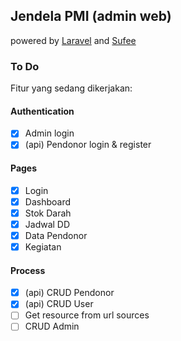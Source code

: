 ## Jendela PMI (admin web)
powered by [Laravel](https://laravel.com/) and [Sufee](https://colorlib.com/polygon/sufee/index.html)

### To Do
Fitur yang sedang dikerjakan:

#### Authentication
- [x] Admin login
- [x] (api) Pendonor login & register

#### Pages
- [x] Login
- [x] Dashboard
- [x] Stok Darah
- [x] Jadwal DD
- [x] Data Pendonor
- [x] Kegiatan

#### Process
- [x] (api) CRUD Pendonor
- [x] (api) CRUD User
- [ ] Get resource from url sources
- [ ] CRUD Admin
